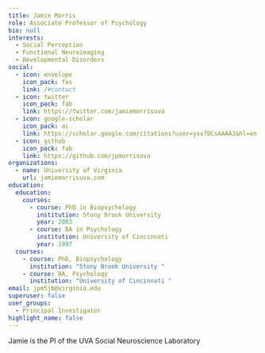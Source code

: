 ```yaml
---
title: Jamie Morris
role: Associate Professor of Psychology
bio: null
interests:
  - Social Perception
  - Functional Neuroimaging
  - Developmental Disorders
social:
  - icon: envelope
    icon_pack: fas
    link: /#contact
  - icon: twitter
    icon_pack: fab
    link: https://twitter.com/jamiemorrisuva
  - icon: google-scholar
    icon_pack: ai
    link: https://scholar.google.com/citations?user=ysx7DCsAAAAJ&hl=en
  - icon: github
    icon_pack: fab
    link: https://github.com/jpmorrisuva
organizations:
  - name: University of Virginia
    url: jamiemorrisuva.com
education:
  education:
    courses:
      - course: PhD in Biopsychology
        institution: Stony Brook University
        year: 2003
      - course: BA in Psychology
        institution: University of Cincinnati
        year: 1997
  courses:
    - course: PhD, Biopsychology
      institution: "Stony Brook University "
    - course: BA, Psychology
      institution: "University of Cincinnati "
email: jpm5jb@virginia.edu
superuser: false
user_groups:
  - Principal Investigator
highlight_name: false
---
```


Jamie is the PI of the UVA Social Neuroscience Laboratory
